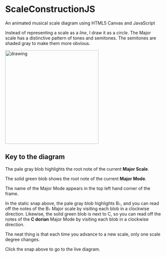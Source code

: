 # ScaleConstructionJS
An animated musical scale diagram using HTML5 Canvas and JavaScript

Instead of representing a scale as a *line*, I draw it as a *circle*. The Major scale has a distinctive pattern of tones and semitones. The semitones are shaded gray to make them more obvious.

<a href="https://b-p-thomas.github.io/">
  <img src="https://user-images.githubusercontent.com/65853504/173423533-69d43498-5cd4-4d52-9e77-63a7ef44b2f8.png" alt="drawing" width="300"/>
</a>


## Key to the diagram
The pale gray blob highlights the root note of the current **Major Scale**.

The solid green blob shows the root note of the current **Major Mode**.

The name of the Major Mode appears in the top left hand corner of the frame.

In the static snap above, the pale gray blob highlights B♭, and you can read off the notes of the B♭ Major scale by visiting each blob in a clockwise direction.
Likewise, the solid green blob is next to C, so you can read off the notes of the **C dorian** Major Mode by visiting each blob in a clockwise direction.

The neat thing is that each time you advance to a new scale, only one scale degree changes.

Click the snap above to go to the live diagram.
